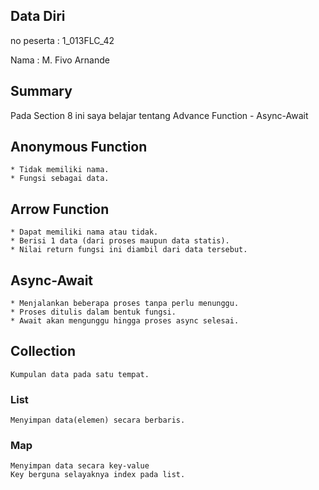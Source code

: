 ## Data Diri

no peserta : 1_013FLC_42

Nama : M. Fivo Arnande

## Summary
Pada Section 8 ini saya belajar tentang Advance Function - Async-Await

## Anonymous Function
    * Tidak memiliki nama.
    * Fungsi sebagai data.
## Arrow Function
    * Dapat memiliki nama atau tidak.
    * Berisi 1 data (dari proses maupun data statis).
    * Nilai return fungsi ini diambil dari data tersebut.
## Async-Await
    * Menjalankan beberapa proses tanpa perlu menunggu.
    * Proses ditulis dalam bentuk fungsi.
    * Await akan mengunggu hingga proses async selesai.
## Collection
    Kumpulan data pada satu tempat.
### List
    Menyimpan data(elemen) secara berbaris.
### Map
    Menyimpan data secara key-value 
    Key berguna selayaknya index pada list.